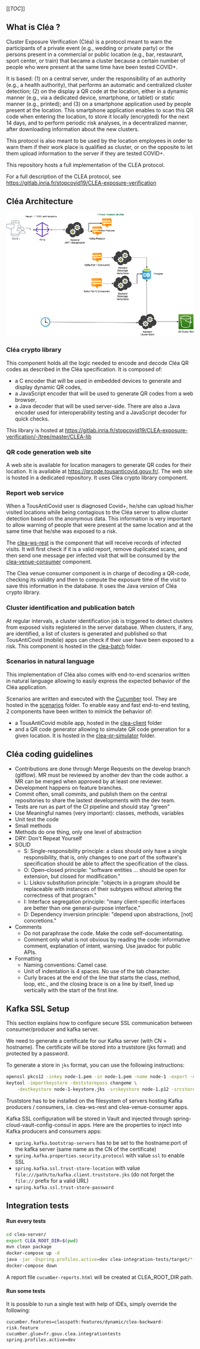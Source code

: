 [[_TOC_]]

## What is Cléa ?
Cluster Exposure Verification (Cléa) is a protocol meant to warn the participants of a private event (e.g., wedding or private party) or the persons present in a commercial or public location (e.g., bar, restaurant, sport center, or train) that became a cluster because a certain number of people who were present at the same time have been tested COVID+.

It is based: (1) on a central server, under the responsibility of an authority (e.g., a health authority), that performs an automatic and centralized cluster detection; (2) on the display a QR code at the location, either in a dynamic manner (e.g., via a dedicated device, smartphone, or tablet) or static manner (e.g., printed); and (3) on a smartphone application used by people present at the location. This smartphone application enables to scan this QR code when entering the location, to store it locally (encrypted) for the next 14 days, and to perform periodic risk analyses, in a decentralized manner, after downloading information about the new clusters.

This protocol is also meant to be used by the location employees in order to warn them if their work place is qualified as cluster, or on the opposite to let them upload information to the server if they are tested COVID+.

This repository hosts a full implementation of the CLEA protocol.

For a full description of the CLEA protocol, see https://gitlab.inria.fr/stopcovid19/CLEA-exposure-verification

## Cléa Architecture

![Cléa Architecture diagram](clea-archi.png "Cléa Architecture")

### Cléa crypto library
This component holds all the logic needed to encode and decode Cléa QR codes as described in the Cléa specification. It is composed of:
- a C encoder that will be used in embedded devices to generate and display dynamic QR codes,
- a JavaScript encoder that will be used to generate QR codes from a web browser,
- a Java decoder that will be used server-side.
There are also a Java encoder used for interoperability testing and a JavaScript decoder for quick checks.

This library is hosted at https://gitlab.inria.fr/stopcovid19/CLEA-exposure-verification/-/tree/master/CLEA-lib

### QR code generation web site
A web site is available for location managers to generate QR codes for their location.
It is available at https://qrcode.tousanticovid.gouv.fr/.
The web site is hosted in a dedicated repository. It uses Cléa crypto library component.

### Report web service
When a TousAntiCovid user is diagnosed Covid+, he/she can upload his/her visited locations while being contagious to the Cléa server to allow cluster detection based on the anonymous data. This information is very important to allow warning of people that were present at the same location and at the same time that he/she was exposed to a risk.

The [clea-ws-rest](clea-ws-rest) is the component that will receive records of infected visits. It will first check if it is a valid report, remove duplicated scans, and then send one message per infected visit that will be consumed by the [clea-venue-consumer](clea-venue-consumer) component.

The Clea venue consumer component is in charge of decoding a QR-code, checking its validity and then to compute the exposure time of the visit to save this information in the database. It uses the Java version of Cléa crypto library.

### Cluster identification and publication batch
At regular intervals, a cluster identification job is triggered to detect clusters from exposed visits registered in the server database. When clusters, if any, are identified, a list of clusters is generated and published so that TousAntiCovid (mobile) apps can check if their user have been exposed to a risk.
This component is hosted in the [clea-batch](clea-batch) folder.

### Scenarios in natural language
This implementation of Cléa also comes with end-to-end scenarios written in natural language allowing to easily express the expected behavior of the Cléa application.

Scenarios are written and executed with the [Cucumber](cucumber.io/) tool. They are hosted in the [scenarios](scenarios) folder.
To enable easy and fast end-to-end testing, 2 components have been written to mimick the behavior of:
- a TousAntiCovid mobile app, hosted in the [clea-client](clea-client) folder
- and a QR code generator allowing to simulate QR code generation for a given location. It is hosted in the [clea-qr-simulator](clea-qr-simulator) folder.

## Cléa coding guidelines

* Contributions are done through Merge Requests on the develop branch (gitflow). MR must be reviewed by another dev than
  the code author. a MR can be merged when approved by at least one reviewer.
* Development happens on feature branches.
* Commit often, small commits, and publish them on the central repositories to share the lastest developments with the
  dev team.
* Tests are run as part of the CI pipeline and should stay "green"
* Use Meaningful names (very important): classes, methods, variables
* Unit test the code
* Small methods
* Methods do one thing, only one level of abstraction
* DRY: Don't Repeat Yourself
* SOLID
    * S: Single-responsibility principle: a class should only have a single responsibility, that is, only changes to one
      part of the software's specification should be able to affect the specification of the class.
    * O: Open–closed principle: "software entities ... should be open for extension, but closed for modification."
    * L: Liskov substitution principle: "objects in a program should be replaceable with instances of their subtypes
      without altering the correctness of that program."
    * I: Interface segregation principle: "many client-specific interfaces are better than one general-purpose
      interface."
    * D: Dependency inversion principle: "depend upon abstractions, [not] concretions."
* Comments
    * Do not paraphrase the code. Make the code self-documentating.
    * Comment only what is not obvious by reading the code: informative comment, explanation of intent, warning. Use
      javadoc for public APIs.
* Formatting
    * Naming conventions: Camel case.
    * Unit of indentation is 4 spaces. No use of the tab character.
    * Curly braces at the end of the line that starts the class, method, loop, etc., and the closing brace is on a line
      by itself, lined up vertically with the start of the first line.

## Kafka SSL Setup
This section explains how to configure secure SSL communication between consumer/producer and kafka server.

We need to generate a certificate for our Kafka server (with CN = hostname). The certificate will be stored into a truststore (jks format) and protected by a password.

To generate a store in `jks` format, you can use the following instructions:

```sh
openssl pkcs12 -inkey node-1.pem -in node-1.pem -name node-1 -export -out node-1.p12
keytool -importkeystore -deststorepass changeme \
    -destkeystore node-1-keystore.jks -srckeystore node-1.p12 -srcstoretype PKCS12
```
Truststore has to be installed on the filesystem of servers hosting Kafka producers / consumers, i.e. clea-ws-rest and clea-venue-consumer apps.

Kafka SSL configuration will be stored in Vault and injected through spring-cloud-vault-config-consul in apps.
Here are the properties to inject into Kafka producers and consumers apps:
- `spring.kafka.bootstrap-servers` has to be set to the hostname:port of the kafka server (same name as the CN of the certificate)
- `spring.kafka.properties.security.protocol` with value `ssl` to enable SSL
- `spring.kafka.ssl.trust-store-location` with value `file:///path/to/kafka.client.truststore.jks` (do not forget the `file://` prefix for a valid URL)
- `spring.kafka.ssl.trust-store-password` 

## Integration tests

#### Run every tests
```bash
cd clea-server/
export CLEA_ROOT_DIR=$(pwd)
mvn clean package
docker-compose up -d
java -jar -Dspring.profiles.active=dev clea-integration-tests/target/*-SNAPSHOT.jar
docker-compose down
```
A report file `cucumber-reports.html` will be created at CLEA_ROOT_DIR path.

#### Run some tests
It is possible to run a single test with help of IDEs, simply override the following:

```
cucumber.features=classpath:features/dynamic/clea-backward-risk.feature
cucumber.glue=fr.gouv.clea.integrationtests
spring.profiles.active=dev
```
